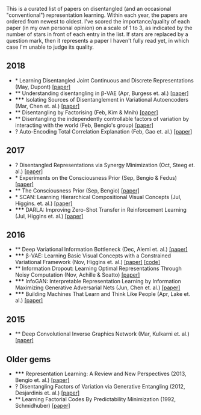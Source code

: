 This is a curated list of papers on disentangled (and an occasional "conventional") representation learning. Within each year, the papers are ordered from newest to oldest. I've scored the importance/quality of each paper (in my own personal opinion) on a scale of 1 to 3, as indicated by the number of stars in front of each entry in the list. If stars are replaced by a question mark, then it represents a paper I haven't fully read yet, in which case I'm unable to judge its quality.

## 2018 

* \* Learning Disentangled Joint Continuous and Discrete Representations (May, Dupont) [[paper]](https://arxiv.org/abs/1804.00104)
* ** Understanding disentangling in β-VAE (Apr, Burgess et. al.) [[paper]](https://arxiv.org/abs/1804.03599)
* __***__ Isolating Sources of Disentanglement in Variational Autoencoders (Mar, Chen et. al.) [[paper]](https://arxiv.org/abs/1802.04942v2)
* ** Disentangling by Factorising (Feb, Kim & Mnih) [[paper]](https://arxiv.org/abs/1802.05983)
* ** Disentangling the independently controllable factors of variation by interacting with the world (Feb, Bengio's group) [[paper]](https://arxiv.org/abs/1802.09484)
* ? Auto-Encoding Total Correlation Explanation (Feb, Gao et. al.) [[paper]](https://arxiv.org/abs/1802.05822v1)
 
## 2017

* ? Disentangled Representations via Synergy Minimization (Oct, Steeg et. al.) [[paper]](https://arxiv.org/abs/1710.03839v1)
* \* Experiments on the Consciousness Prior (Sep, Bengio & Fedus) [[paper]](https://ai-on.org/pdf/bengio-consciousness-prior.pdf)
* ** The Consciousness Prior (Sep, Bengio) [[paper]](https://arxiv.org/abs/1709.08568)
* \* SCAN: Learning Hierarchical Compositional Visual Concepts (Jul, Higgins. et. al.) [[paper]]( https://arxiv.org/abs/1707.03389)
* __***__ DARLA: Improving Zero-Shot Transfer in Reinforcement Learning (Jul, Higgins et. al.) [[paper]](https://arxiv.org/abs/1707.08475)

## 2016

* ** Deep Variational Information Bottleneck (Dec, Alemi et. al.) [[paper]](https://arxiv.org/abs/1612.00410)
* __***__ β-VAE: Learning Basic Visual Concepts with a Constrained Variational Framework (Nov, Higgins et. al.) [[paper]](https://openreview.net/forum?id=Sy2fzU9gl) [[code]](https://github.com/sootlasten/beta-vae)
* ** Information Dropout: Learning Optimal Representations Through Noisy Computation (Nov, Achille & Soatto) [[paper]](https://arxiv.org/abs/1611.01353)
* __***__ InfoGAN: Interpretable Representation Learning by Information Maximizing Generative Adversarial Nets (Jun, Chen et. al.) [[paper]](https://arxiv.org/abs/1606.03657)
* __***__ Building Machines That Learn and Think Like People (Apr, Lake et. al.) [[paper]](https://arxiv.org/abs/1604.00289)

## 2015

* ** Deep Convolutional Inverse Graphics Network (Mar, Kulkarni et. al.) [[paper]](https://arxiv.org/abs/1503.03167)

## Older gems

* __***__ Representation Learning: A Review and New Perspectives (2013, Bengio et. al.) [[paper]](https://arxiv.org/abs/1206.5538?context=cs)
* ? Disentangling Factors of Variation via Generative Entangling (2012, Desjardinis et. al.) [[paper]](https://arxiv.org/abs/1210.5474)
* ** Learning Factorial Codes By Predictability Minimization (1992, Schmidhuber) [[paper]](https://www.mitpressjournals.org/doi/pdf/10.1162/neco.1992.4.6.863)
